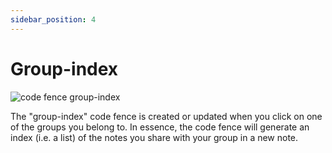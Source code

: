 ```yaml
---
sidebar_position: 4
---
```


# Group-index

![code fence group-index](/img/code-fence-group-index.svg)

The "group-index" code fence is created or updated when you click on one of the groups you belong to.
In essence, the code fence will generate an index (i.e. a list) of the notes you share with your group in a new note.
